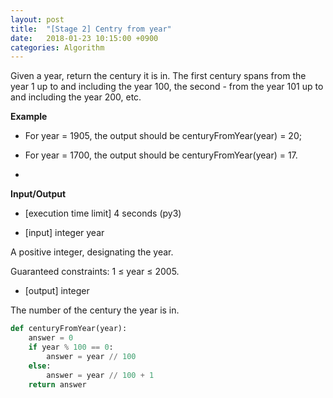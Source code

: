 ```yaml
---
layout: post
title:  "[Stage 2] Centry from year"
date:   2018-01-23 10:15:00 +0900
categories: Algorithm
---
```


Given a year, return the century it is in. The first century spans from the year 1 up to and including the year 100, the second - from the year 101 up to and including the year 200, etc.

**Example**

- For year = 1905, the output should be centuryFromYear(year) = 20;

- For year = 1700, the output should be centuryFromYear(year) = 17.
- 

**Input/Output**

- [execution time limit] 4 seconds (py3)

- [input] integer year

A positive integer, designating the year.

Guaranteed constraints:
1 ≤ year ≤ 2005.

- [output] integer

The number of the century the year is in.

```python
def centuryFromYear(year):
    answer = 0
    if year % 100 == 0:
        answer = year // 100
    else:
        answer = year // 100 + 1
    return answer
```